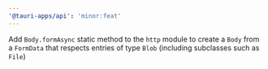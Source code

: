 ```yaml
---
'@tauri-apps/api': 'minor:feat'
---
```


Add `Body.formAsync` static method to the `http` module to create a `Body` from a `FormData` that respects entries of type `Blob` (including subclasses such as `File`)
